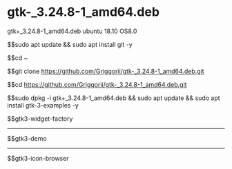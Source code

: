 # gtk-_3.24.8-1_amd64.deb
gtk+_3.24.8-1_amd64.deb ubuntu 18.10 OS8.0

$$sudo apt update && sudo apt install git -y

$$cd ~

$$git clone https://github.com/Griggorii/gtk-_3.24.8-1_amd64.deb.git

$$cd https://github.com/Griggorii/gtk-_3.24.8-1_amd64.deb.git

$$sudo dpkg -i gtk+_3.24.8-1_amd64.deb && sudo apt update && sudo apt install gtk-3-examples -y

$$gtk3-widget-factory
___________________________________

$$gtk3-demo

___________________________________


$$gtk3-icon-browser
